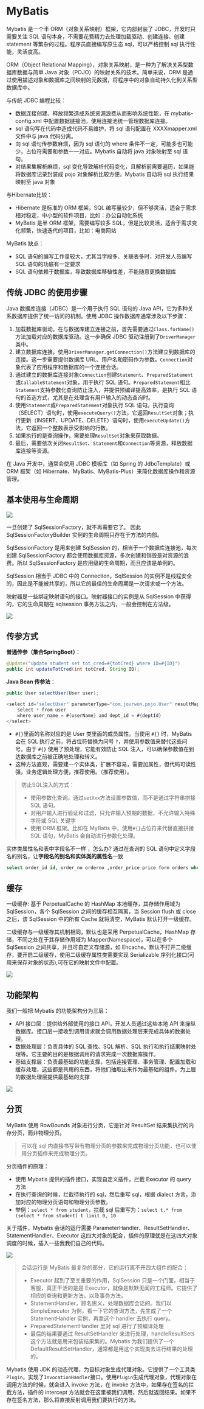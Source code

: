 # MyBatis

Mybatis 是一个半 ORM（对象关系映射）框架，它内部封装了 JDBC，开发时只需要关注 SQL 语句本身，不需要花费精力去处理加载驱动、创建连接、创建 statement 等繁杂的过程。程序员直接编写原生态 sql，可以严格控制 sql 执行性能，灵活度高。

ORM（Object Relational Mapping），对象关系映射，是一种为了解决关系型数据库数据与简单 Java 对象（POJO）的映射关系的技术。简单来说，ORM 是通过使用描述对象和数据库之间映射的元数据，将程序中的对象自动持久化到关系型数据库中。

与传统 JDBC 编程比较：

- 数据连接创建、释放频繁造成系统资源浪费从而影响系统性能，在 mybatis-config.xml 中配置数据链接池，使用连接池统一管理数据库连接。
- sql 语句写在代码中造成代码不易维护，将 sql 语句配置在 XXXXmapper.xml 文件中与 java 代码分离。
- 向 sql 语句传参数麻烦，因为 sql 语句的 where 条件不一定，可能多也可能少，占位符需要和参数一一对应。Mybatis 自动将 java 对象映射至 sql 语句。
- 对结果集解析麻烦，sql 变化导致解析代码变化，且解析前需要遍历，如果能将数据库记录封装成 pojo 对象解析比较方便。Mybatis 自动将 sql 执行结果映射至 java 对象

与Hibernate比较：

- Hibernate 是标准的 ORM 框架，SQL 编写量较少，但不够灵活，适合于需求相对稳定，中小型的软件项目，比如：办公自动化系统
- MyBatis 是半 ORM 框架，需要编写较多 SQL，但是比较灵活，适合于需求变化频繁，快速迭代的项目，比如：电商网站

MyBatis 缺点：

- SQL 语句的编写工作量较大，尤其当字段多、关联表多时，对开发人员编写 SQL 语句的功底有一定要求
- SQL 语句依赖于数据库，导致数据库移植性差，不能随意更换数据库

## 传统 JDBC 的使用步骤

Java 数据库连接（JDBC）是一个用于执行 SQL 语句的 Java API，它为多种关系数据库提供了统一访问的机制。使用 JDBC 操作数据库通常涉及以下步骤：

1. 加载数据库驱动。在与数据库建立连接之前，首先需要通过`Class.forName()`方法加载对应的数据库驱动。这一步确保 JDBC 驱动注册到了`DriverManager`类中。
2. 建立数据库连接。使用`DriverManager.getConnection()`方法建立到数据库的连接。这一步需要提供数据库 URL、用户名和密码作为参数。`Connection`对象代表了应用程序和数据库的一个连接会话。
3. 通过建立的数据库连接对象`Connection`创建`Statement`、`PreparedStatement`或`CallableStatement`对象，用于执行 SQL 语句。`PreparedStatement`相比`Statement`支持参数化查询防止注入，并提供预编译提高效率，是执行 SQL 语句的首选方式，尤其是在处理含有用户输入的动态查询时。
4. 使用`Statement`或`PreparedStatement`对象执行 SQL 语句。执行查询（SELECT）语句时，使用`executeQuery()`方法，它返回`ResultSet`对象；执行更新（INSERT、UPDATE、DELETE）语句时，使用`executeUpdate()`方法，它返回一个整数表示受影响的行数。
5. 如果执行的是查询操作，需要处理`ResultSet`对象来获取数据。
6. 最后，需要依次关闭`ResultSet`、`Statement`和`Connection`等资源，释放数据库连接等资源。

在 Java 开发中，通常会使用 JDBC 模板库（如 Spring 的 JdbcTemplate）或 ORM 框架（如 Hibernate、MyBatis、MyBatis-Plus）来简化数据库操作和资源管理。

## 基本使用与生命周期

![](./img/mybatis-47bab2e8-5c08-4f61-9c0c-dddfe09fb2b5.png)

一旦创建了 SqlSessionFactory，就不再需要它了。 因此 SqlSessionFactoryBuilder 实例的生命周期只存在于方法的内部。

SqlSessionFactory 是用来创建 SqlSession 的，相当于一个数据库连接池，每次创建 SqlSessionFactory 都会使用数据库资源，多次创建和销毁是对资源的浪费。所以 SqlSessionFactory 是应用级的生命周期，而且应该是单例的。

SqlSession 相当于 JDBC 中的 Connection，SqlSession 的实例不是线程安全的，因此是不能被共享的，所以它的最佳的生命周期是一次请求或一个方法。

映射器是一些绑定映射语句的接口。映射器接口的实例是从 SqlSession 中获得的，它的生命周期在 sqlsession 事务方法之内，一般会控制在方法级。

![](./img/mybatis-79f75371-14c9-4ac9-9d3b-5d80b22705a1.png)

## 传参方式

**普通传参（集合SpringBoot）**：

```java
@Update("update student set tot_cred=#{totCred} where ID=#{ID}")
public int updateTotCred(int totCred, String ID);
```

**Java Bean 传参法**：

```java
public User selectUser(User user);

<select id="selectUser" parameterType="com.jourwon.pojo.User" resultMap="UserResultMap">
    select * from user
    where user_name = #{userName} and dept_id = #{deptId}
</select>
```

- `#{}`里面的名称对应的是 User 类里面的成员属性。当使用 `#{}` 时，MyBatis 会在 SQL 执行之前，将占位符替换为问号 `?`，并使用参数值来替代这些问号。由于 `#{}` 使用了预处理，它能有效防止 SQL 注入，可以确保参数值在到达数据库之前被正确地处理和转义。
- 这种方法直观，需要建一个实体类，扩展不容易，需要加属性，但代码可读性强，业务逻辑处理方便，推荐使用。（推荐使用）。

> 防止SQL注入的方式：
>
> - 使用参数化查询。通过`setXxx`方法设置参数值，而不是通过字符串拼接 SQL 语句。
> - 对用户输入进行验证和过滤，只允许输入预期的数据，不允许输入特殊字符或 SQL 关键字
> - 使用 ORM 框架。比如在 MyBatis 中，使用`#{}`占位符来代替直接拼接 SQL 语句，MyBatis 会自动进行参数化处理。

实体类属性名和表中字段名不一样 ，怎么办? 通过在查询的 SQL 语句中定义字段名的别名，让**字段名的别名和实体类的属性名**一致

```sql
select order_id id, order_no orderno ,order_price price form orders where order_id=#{id};
```

## 缓存

一级缓存: 基于 PerpetualCache 的 HashMap 本地缓存，其存储作用域为 SqlSession，各个 SqlSession 之间的缓存相互隔离，当 Session flush 或 close 之后，该 SqlSession 中的所有 Cache 就将清空，MyBatis 默认打开一级缓存。

二级缓存与一级缓存其机制相同，默认也是采用 PerpetualCache，HashMap 存储，不同之处在于其存储作用域为 Mapper(Namespace)，可以在多个 SqlSession 之间共享，并且可自定义存储源，如 Ehcache。默认不打开二级缓存，要开启二级缓存，使用二级缓存属性类需要实现 Serializable 序列化接口(可用来保存对象的状态),可在它的映射文件中配置。

![](./img/mybatis-8dae71da-ffd4-43f5-9ee9-258ea82d216b.png)

## 功能架构

我们一般把 Mybatis 的功能架构分为三层：

- API 接口层：提供给外部使用的接口 API，开发人员通过这些本地 API 来操纵数据库。接口层一接收到调用请求就会调用数据处理层来完成具体的数据处理。
- 数据处理层：负责具体的 SQL 查找、SQL 解析、SQL 执行和执行结果映射处理等。它主要的目的是根据调用的请求完成一次数据库操作。
- 基础支撑层：负责最基础的功能支撑，包括连接管理、事务管理、配置加载和缓存处理，这些都是共用的东西，将他们抽取出来作为最基础的组件。为上层的数据处理层提供最基础的支撑

![](./img/mybatis-c7b59a67-49f4-48f8-a25d-033daeea7e3e.png)

## 分页

MyBatis 使用 RowBounds 对象进行分页，它是针对 ResultSet 结果集执行的内存分页，而非物理分页。

> 可以在 sql 内直接书写带有物理分页的参数来完成物理分页功能，也可以使用分页插件来完成物理分页。

分页插件的原理：

- 使用 Mybatis 提供的插件接口，实现自定义插件，拦截 Executor 的 query 方法
- 在执行查询的时候，拦截待执行的 sql，然后重写 sql，根据 dialect 方言，添加对应的物理分页语句和物理分页参数。
- 举例：`select * from student`，拦截 sql 后重写为：`select t.* from (select * from student) t limit 0, 10`

关于插件，Mybatis 会话的运行需要 ParameterHandler、ResultSetHandler、StatementHandler、Executor 这四大对象的配合，插件的原理就是在这四大对象调度的时候，插入一些我我们自己的代码。

![](./img/mybatis-00f2581b-5aae-441a-83f7-75641b3ba010.png)

> 会话运行是 MyBatis 最复杂的部分，它的运行离不开四大组件的配合：
>
> - Executor 起到了至关重要的作用，SqlSession 只是一个门面，相当于客服，真正干活的是是 Executor，就像是默默无闻的工程师。它提供了相应的查询和更新方法，以及事务方法。
> - StatementHandler，顾名思义，处理数据库会话的。我们以 SimpleExecutor 为例，看一下它的查询方法，先生成了一个 StatementHandler 实例，再拿这个 handler 去执行 query。
> - PreparedStatementHandler 里对 sql 进行了预编译处理
> - 最后的结果要通过 ResultSetHandler 来进行处理，handleResultSets 这个方法就是用来包装结果集的。Mybatis 为我们提供了一个 DefaultResultSetHandler，通常都是用这个实现类去进行结果的处理的。

Mybatis 使用 JDK 的动态代理，为目标对象生成代理对象。它提供了一个工具类`Plugin`，实现了`InvocationHandler`接口。使用`Plugin`生成代理对象，代理对象在调用方法的时候，就会进入 invoke 方法，在 invoke 方法中，如果存在签名的拦截方法，插件的 intercept 方法就会在这里被我们调用，然后就返回结果。如果不存在签名方法，那么将直接反射调用我们要执行的方法。
